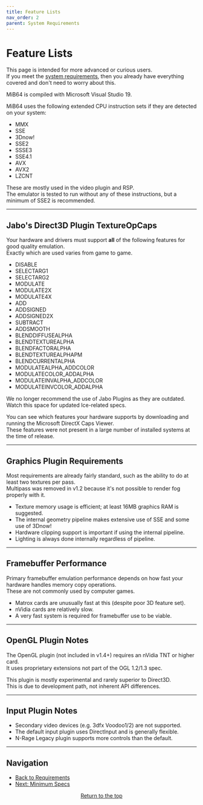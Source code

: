 ```yaml
---
title: Feature Lists
nav_order: 2
parent: System Requirements
---
```


# Feature Lists

This page is intended for more advanced or curious users.  
If you meet the [system requirements](min_specs), then you already have everything covered and don't need to worry about this.

MiB64 is compiled with Microsoft Visual Studio 19.

MiB64 uses the following extended CPU instruction sets if they are detected on your system:

- MMX
- SSE
- 3Dnow!
- SSE2
- SSSE3
- SSE4.1
- AVX
- AVX2
- LZCNT

These are mostly used in the video plugin and RSP.  
The emulator is tested to run without any of these instructions, but a minimum of SSE2 is recommended.

---

## Jabo's Direct3D Plugin TextureOpCaps

Your hardware and drivers must support **all** of the following features for good quality emulation.  
Exactly which are used varies from game to game.

- DISABLE
- SELECTARG1
- SELECTARG2
- MODULATE
- MODULATE2X
- MODULATE4X
- ADD
- ADDSIGNED
- ADDSIGNED2X
- SUBTRACT
- ADDSMOOTH
- BLENDDIFFUSEALPHA
- BLENDTEXTUREALPHA
- BLENDFACTORALPHA
- BLENDTEXTUREALPHAPM
- BLENDCURRENTALPHA
- MODULATEALPHA_ADDCOLOR
- MODULATECOLOR_ADDALPHA
- MODULATEINVALPHA_ADDCOLOR
- MODULATEINVCOLOR_ADDALPHA

We no longer recommend the use of Jabo Plugins as they are outdated.  
Watch this space for updated Ice-related specs.

You can see which features your hardware supports by downloading and running the Microsoft DirectX Caps Viewer.  
These features were not present in a large number of installed systems at the time of release.

---

## Graphics Plugin Requirements

Most requirements are already fairly standard, such as the ability to do at least two textures per pass.  
Multipass was removed in v1.2 because it's not possible to render fog properly with it.

- Texture memory usage is efficient; at least 16MB graphics RAM is suggested.
- The internal geometry pipeline makes extensive use of SSE and some use of 3Dnow!
- Hardware clipping support is important if using the internal pipeline.
- Lighting is always done internally regardless of pipeline.

---

## Framebuffer Performance

Primary framebuffer emulation performance depends on how fast your hardware handles memory copy operations.  
These are not commonly used by computer games.

- Matrox cards are unusually fast at this (despite poor 3D feature set).
- nVidia cards are relatively slow.
- A very fast system is required for framebuffer use to be viable.

---

## OpenGL Plugin Notes

The OpenGL plugin (not included in v1.4+) requires an nVidia TNT or higher card.  
It uses proprietary extensions not part of the OGL 1.2/1.3 spec.

This plugin is mostly experimental and rarely superior to Direct3D.  
This is due to development path, not inherent API differences.

---

## Input Plugin Notes

- Secondary video devices (e.g. 3dfx Voodoo1/2) are not supported.
- The default input plugin uses DirectInput and is generally flexible.
- N-Rage Legacy plugin supports more controls than the default.

---

## Navigation

- [Back to Requirements](requirements)
- [Next: Minimum Specs](min_specs)

<p style="text-align:center"><a href="#">Return to the top</a></p>

<!-- ClauseEcho: Feature Lists Protocol Complete -->
